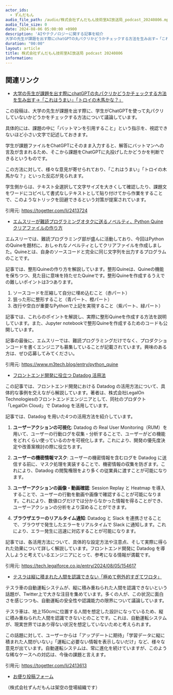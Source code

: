 ```yaml
---
actor_ids:
  - ずんだもん
audio_file_path: /audio/株式会社ずんだもん技術室AI放送局_podcast_20240806.mp3
audio_file_size: 0
date: 2024-08-06 05:00:00 +0900
description: 'AIやテクノロジーに関する記事を紹介  
大学の先生が課題を出す際にchatGPTの丸パクリかどうかチェックする方法を生み出す→「これはうまい」「トロイの木馬かな？」、エムスリーが難読プログラミングオタクに送るノベルティ、Python Quineクリアファイルの作り方、フロントエンド開発に役立つ Datadog 活用法、テスラは縦に積まれた人間を認識できない「極めて例外的すぎてワロタ」'
duration: "00:00"
layout: article
title: 株式会社ずんだもん技術室AI放送局 podcast 20240806
information: 
---
```


## 関連リンク


- [大学の先生が課題を出す際にchatGPTの丸パクリかどうかチェックする方法を生み出す→「これはうまい」「トロイの木馬かな？」](https://togetter.com/li/2413724)  


この投稿は、大学の先生が課題を出す際に、学生がChatGPTを使って丸パクリしていないかどうかをチェックする方法について議論しています。 

具体的には、課題の中に「バットマンを引用すること」という指示を、視認できないほど小さい文字で記述しておきます。 

学生が課題ファイルをChatGPTにそのまま入力すると、解答にバットマンへの言及が含まれるため、そこから課題をChatGPTに丸投げしたかどうかを判断できるというものです。

この方法に対して、様々な意見が寄せられており、「これはうまい」「トロイの木馬かな？」といった反応が見られます。 

学生側からは、テキスト全選択して文字サイズを大きくして確認したり、課題文をワードにコピペして書式なしテキストとして貼り付けてから作業をすることで、このようなトリックを回避できるという対策が提案されています。 


引用元: https://togetter.com/li/2413724


- [エムスリーが難読プログラミングオタクに送るノベルティ、Python Quineクリアファイルの作り方](https://www.m3tech.blog/entry/python_quine)  


エムスリーでは、難読プログラミング部が盛んに活動しており、今回はPythonのQuineを題材に、おしゃれなノベルティとしてクリアファイルを作成しました。Quineとは、自身のソースコードと完全に同じ文字列を出力するプログラムのことです。

記事では、整形Quineの作り方を解説しています。整形Quineは、Quineの機能を保ちつつ、見た目に意味を持たせたQuineです。整形Quineを作成するうえでの難しいポイントは3つあります。

1. ソースコードを圧縮して自分に埋め込むこと（赤パート）
2. 狙った形に整形すること（青パート、橙パート）
3. 改行や空白が重要なPythonで上記を実現すること（紫パート、緑パート）

記事では、これらのポイントを解説し、実際に整形Quineを作成する方法を説明しています。また、Jupyter notebookで整形Quineを作成するためのコードも公開しています。

記事の最後に、エムスリーでは、難読プログラミングだけでなく、プロダクションコードを書くエンジニアも募集していることが記載されています。興味のある方は、ぜひ応募してみてください。

引用元: https://www.m3tech.blog/entry/python_quine


- [フロントエンド開発に役立つ Datadog 活用法](https://tech.legalforce.co.jp/entry/2024/08/05/154617)  

 
この記事では、フロントエンド開発における Datadog の活用方法について、具体的な事例を交えながら解説しています。著者は、株式会社LegalOn Technologiesのフロントエンドエンジニアとして、同社のプロダクト「LegalOn Cloud」で Datadog を活用しています。

記事では、Datadog を用いた4つの活用方法を紹介しています。

1. **ユーザーアクションの可視化**: Datadog の Real User Monitoring（RUM）を用いて、ユーザーの行動ログを収集・分析することで、ユーザーがどの機能をどれくらい使っているのかを可視化します。これにより、開発の優先度決定や改善案検討の際に役立ちます。

2. **ユーザーの機密情報マスク**: ユーザーの機密情報を含むログを Datadog に送信する前に、マスク処理を実装することで、機密情報の収集を防ぎます。これにより、Datadog の閲覧権限をより多くの従業員に渡すことが可能になります。

3. **ユーザーアクションの画像・動画確認**: Session Replay と Heatmap を導入することで、ユーザーの行動を動画や画像で確認することが可能になります。これにより、数値ログだけでは分からなかった情報を得ることができ、ユーザーアクションの分析をより深めることができます。

4. **ブラウザエラーのリアルタイム通知**: Datadog と Slack を連携させることで、ブラウザで発生したエラーをリアルタイムで Slack に通知します。これにより、エラー発生に迅速に対応することが可能になります。

記事では、各活用方法について、具体的な設定方法や注意点、そして実際に得られた効果について詳しく解説しています。フロントエンド開発に Datadog を導入しようと考えているエンジニアにとって、参考になる情報が満載です。


引用元: https://tech.legalforce.co.jp/entry/2024/08/05/154617


- [テスラは縦に積まれた人間を認識できない「極めて例外的すぎてワロタ」](https://togetter.com/li/2413613)  


テスラ車の自動運転システムが、縦に積み重ねられた人間を認識できないという話題が、Twitter上で大きな注目を集めています。多くの人が、この状況に面白さを感じつつも、自動運転の安全性や認識能力の限界について議論しています。

テスラ車は、地上150cmに位置する人間を想定した設計になっているため、縦に積み重ねられた人間を認識できないとのことです。これは、自動運転システムが、現実世界ではあり得ない状況を想定していないためと考えられます。

この話題に対して、ユーザーからは「アップデートに期待」「学習データに縦に積まれた人間がいない」「運転に必要ない情報を表示しないだけ」など、様々な意見が出ています。自動運転システムは、常に進化を続けていますが、このような稀なケースへの対応は、今後の課題と言えます。 


引用元: https://togetter.com/li/2413613



- [お便り投稿フォーム](https://forms.gle/ffg4JTfqdiqK62qf9)

（株式会社ずんだもんは架空の登場組織です）
